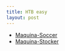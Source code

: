 ```yaml
---
title: HTB easy
layout: post
---
```


* [Maquina-Soccer](soccer-hackthebox)
* [Maquina-Stocker](stocker-hackthebox)
